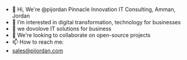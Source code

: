 - 👋 Hi, We're @pijordan  Pinnacle Innovation IT Consulting, Amman, Jordan
- 👀 I’m interested in digital transformation, technology for businesses
- 🌱 we dovolove IT solutions for business 
- 💞️ We're looking to collaborate on open-source projects 
- 📫 How to reach me:
- sales@pijordan.com

<!---
pijordan/pijordan is a ✨ special ✨ repository because its `README.md` (this file) appears on your GitHub profile.
You can click the Preview link to take a look at your changes.
--->
